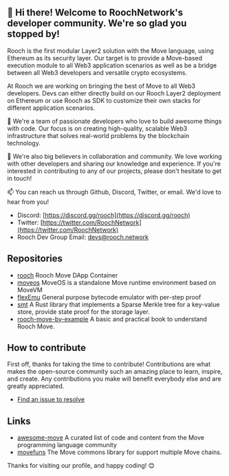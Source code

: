 ## 👋 Hi there! Welcome to RoochNetwork's developer community. We're so glad you stopped by!

Rooch is the first modular Layer2 solution with the Move language, using Ethereum as its security layer. Our target is to provide a Move-based execution module to all Web3 application scenarios as well as be a bridge between all Web3 developers and versatile crypto ecosystems.

At Rooch we are working on bringing the best of Move to all Web3 developers. Devs can either directly build on our Rooch Layer2 deployment on Ethereum or use Rooch as SDK to customize their own stacks for different application scenarios.

🚀 We're a team of passionate developers who love to build awesome things with code. Our focus is on creating high-quality, scalable Web3 infrastructure that solves real-world problems by the blockchain technology.

🤝 We're also big believers in collaboration and community. We love working with other developers and sharing our knowledge and experience. If you're interested in contributing to any of our projects, please don't hesitate to get in touch!

📫 You can reach us through Github, Discord, Twitter, or email. We'd love to hear from you!

* Discord: [https://discord.gg/rooch](https://discord.gg/rooch)
* Twitter: [https://twitter.com/RoochNetwork](https://twitter.com/RoochNetwork)
* Rooch Dev Group Email: [devs@rooch.network](devs@rooch.network)

## Repositories

* [rooch](https://github.com/rooch-network/rooch) Rooch Move DApp Container
* [moveos](https://github.com/rooch-network/rooch/tree/main/moveos) MoveOS is a standalone Move runtime environment based on MoveVM
* [flexEmu](https://github.com/rooch-network/flexEmu) General purpose bytecode emulator with per-step proof
* [smt](https://github.com/rooch-network/rooch/tree/main/moveos/smt) A Rust library that implements a Sparse Merkle tree for a key-value store, provide state proof for the storage layer.
* [rooch-move-by-example](https://github.com/rooch-network/rooch-move-by-example) A basic and practical book to understand Rooch Move.

## How to contribute

First off, thanks for taking the time to contribute! Contributions are what makes the open-source community such an amazing place to learn, inspire, and create. Any contributions you make will benefit everybody else and are greatly appreciated.

* [Find an issue to resolve](https://github.com/search?l=&o=desc&q=org%3Arooch-network+label%3A%22help+wanted%22+state%3Aopen&s=updated&type=Issues)

## Links

* [awesome-move](https://github.com/MystenLabs/awesome-move) A curated list of code and content from the Move programming language community
* [movefuns](https://github.com/movefuns/movefuns) The Move commons library for support multiple Move chains.

Thanks for visiting our profile, and happy coding! 😊
